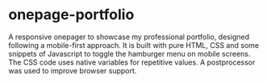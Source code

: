 # onepage-portfolio

A responsive onepager to showcase my professional portfolio, designed following a mobile-first approach. It is built with pure HTML, CSS and some snippets of Javascript to toggle the hamburger menu on mobile screens. The CSS code uses native variables for repetitive values. A postprocessor was used to improve browser support.
